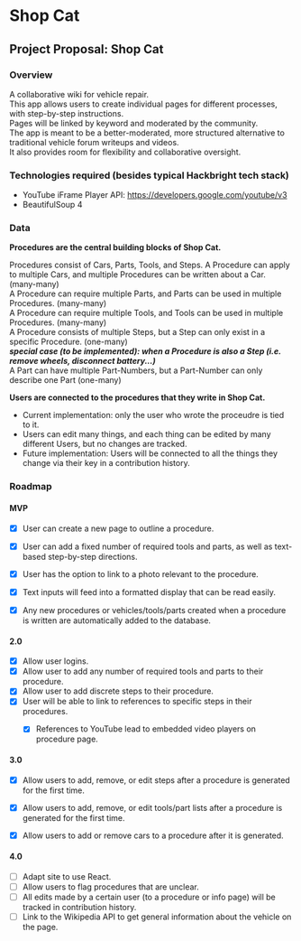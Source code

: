 # Shop Cat

## Project Proposal: Shop Cat

### Overview

A collaborative wiki for vehicle repair.<br>
This app allows users to create individual pages for different processes, with step-by-step instructions.<br>
Pages will be linked by keyword and moderated by the community.<br>
The app is meant to be a better-moderated, more structured alternative to traditional vehicle forum writeups and videos.<br>
It also provides room for flexibility and collaborative oversight.

### Technologies required (besides typical Hackbright tech stack)

- YouTube iFrame Player API: https://developers.google.com/youtube/v3
- BeautifulSoup 4

### Data

**Procedures are the central building blocks of Shop Cat.**

Procedures consist of Cars, Parts, Tools, and Steps.
A Procedure can apply to multiple Cars, and multiple Procedures can be written about a Car. (many-many)  
A Procedure can require multiple Parts, and Parts can be used in multiple Procedures. (many-many)  
A Procedure can require multiple Tools, and Tools can be used in multiple Procedures. (many-many)  
A Procedure consists of multiple Steps, but a Step can only exist in a specific Procedure. (one-many)  
	***special case (to be implemented): when a Procedure is also a Step (i.e. remove wheels, disconnect battery...)***  
A Part can have multiple Part-Numbers, but a Part-Number can only describe one Part (one-many)

**Users are connected to the procedures that they write in Shop Cat.**   
- Current implementation: only the user who wrote the proceudre is tied to it.
- Users can edit many things, and each thing can be edited by many different Users, but no changes are tracked.
- Future implementation: Users will be connected to all the things they change via their key in a contribution history.

### Roadmap

#### MVP

- [x] User can create a new page to outline a procedure.
- [x] User can add a fixed number of required tools and parts, as well as text-based step-by-step directions.
- [x] User has the option to link to a photo relevant to the procedure.
- [x] Text inputs will feed into a formatted display that can be read easily. 
- [x] Any new procedures or vehicles/tools/parts created when a procedure is written are automatically added to the database. 


#### 2.0

- [x] Allow user logins.
- [x] Allow user to add any number of required tools and parts to their procedure.
- [x] Allow user to add discrete steps to their procedure.
- [x] User will be able to link to references to specific steps in their procedures.
    - [x] References to YouTube lead to embedded video players on procedure page.


#### 3.0

- [x] Allow users to add, remove, or edit steps after a procedure is generated for the first time.
- [x] Allow users to add, remove, or edit tools/part lists after a procedure is generated for the first time.
- [x] Allow users to add or remove cars to a procedure after it is generated.


#### 4.0
- [ ] Adapt site to use React.
- [ ] Allow users to flag procedures that are unclear.
- [ ] All edits made by a certain user (to a procedure or info page) will be tracked in contribution history.
- [ ] Link to the Wikipedia API to get general information about the vehicle on the page.
